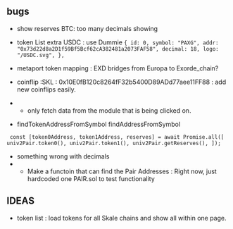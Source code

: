 ## bugs

- show reserves BTC: too many decimals showing
- token List extra USDC : use Dummie
` {
    id: 0,
    symbol: "PAXG",
    addr: "0x73d22d8a2D1f59Bf5Bcf62cA382481a2073FAF58",
    decimal: 18,
    logo: "/USDC.svg",
  },
  `

- metaport token mapping : EXD bridges from Europa to Exorde_chain?
- coinflip :SKL : 0x10E0fB120c8264fF32b5400D89ADd77aee11FF88 : add new coinflips easily.
- - only fetch data from the module that is being clicked on.

- findTokenAddressFromSymbol findAddressFromSymbol

`  const [token0Address, token1Address, reserves] = await Promise.all([
    univ2Pair.token0(),
    univ2Pair.token1(),
    univ2Pair.getReserves(),
  ]);
  `

- something wrong with decimals
- - Make a functoin that can find the Pair Addresses : Right now, just hardcoded one PAIR.sol to test functionality

## IDEAS

- token list : load tokens for all Skale chains and show all within one page.
